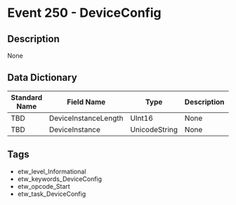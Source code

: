 # Event 250 - DeviceConfig

## Description
None

## Data Dictionary
|Standard Name|Field Name|Type|Description|Sample Value|
|---|---|---|---|---|
|TBD|DeviceInstanceLength|UInt16|None|`None`|
|TBD|DeviceInstance|UnicodeString|None|`None`|

## Tags
* etw_level_Informational
* etw_keywords_DeviceConfig
* etw_opcode_Start
* etw_task_DeviceConfig